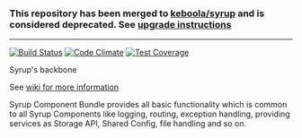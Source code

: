### This repository has been merged to [keboola/syrup](https://github.com/keboola/syrup) and is considered deprecated. See [upgrade instructions](https://github.com/keboola/syrup/wiki/Upgrade)

---

[![Build Status](https://travis-ci.org/keboola/syrup-component-bundle.svg?branch=master)](https://travis-ci.org/keboola/syrup-component-bundle)
[![Code Climate](https://codeclimate.com/github/keboola/syrup-component-bundle/badges/gpa.svg)](https://codeclimate.com/github/keboola/syrup-component-bundle)
[![Test Coverage](https://codeclimate.com/github/keboola/syrup-component-bundle/badges/coverage.svg)](https://codeclimate.com/github/keboola/syrup-component-bundle)

Syrup's backbone

See [wiki for more information](https://github.com/keboola/syrup-component-bundle/wiki)

Syrup Component Bundle provides all basic functionality which is common to all Syrup Components like logging, routing,
exception handling, providing services as Storage API, Shared Config, file handling and so on.

